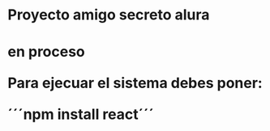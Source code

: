 <h1>Proyecto amigo secreto alura <h1>

 en proceso

Para ejecuar el sistema debes poner:

´´´npm install react´´´
